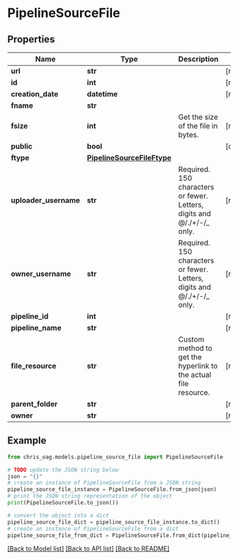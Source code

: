 # PipelineSourceFile


## Properties

Name | Type | Description | Notes
------------ | ------------- | ------------- | -------------
**url** | **str** |  | [readonly] 
**id** | **int** |  | [readonly] 
**creation_date** | **datetime** |  | [readonly] 
**fname** | **str** |  | 
**fsize** | **int** | Get the size of the file in bytes. | [readonly] 
**public** | **bool** |  | [optional] 
**ftype** | [**PipelineSourceFileFtype**](PipelineSourceFileFtype.md) |  | 
**uploader_username** | **str** | Required. 150 characters or fewer. Letters, digits and @/./+/-/_ only. | [readonly] 
**owner_username** | **str** | Required. 150 characters or fewer. Letters, digits and @/./+/-/_ only. | [readonly] 
**pipeline_id** | **int** |  | [readonly] 
**pipeline_name** | **str** |  | [readonly] 
**file_resource** | **str** | Custom method to get the hyperlink to the actual file resource. | [readonly] 
**parent_folder** | **str** |  | [readonly] 
**owner** | **str** |  | [readonly] 

## Example

```python
from chris_oag.models.pipeline_source_file import PipelineSourceFile

# TODO update the JSON string below
json = "{}"
# create an instance of PipelineSourceFile from a JSON string
pipeline_source_file_instance = PipelineSourceFile.from_json(json)
# print the JSON string representation of the object
print(PipelineSourceFile.to_json())

# convert the object into a dict
pipeline_source_file_dict = pipeline_source_file_instance.to_dict()
# create an instance of PipelineSourceFile from a dict
pipeline_source_file_from_dict = PipelineSourceFile.from_dict(pipeline_source_file_dict)
```
[[Back to Model list]](../README.md#documentation-for-models) [[Back to API list]](../README.md#documentation-for-api-endpoints) [[Back to README]](../README.md)


